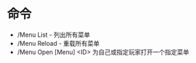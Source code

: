 # 命令

* /Menu List - 列出所有菜单
* /Menu Reload - 重载所有菜单
* /Menu Open \[Menu\] &lt;ID&gt; 为自己或指定玩家打开一个指定菜单

